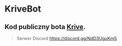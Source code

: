 # KriveBot

## Kod publiczny bota [Krive](https://krivebot.ml). 

> Serwer Discord
https://discord.gg/NdD3UguKmS
